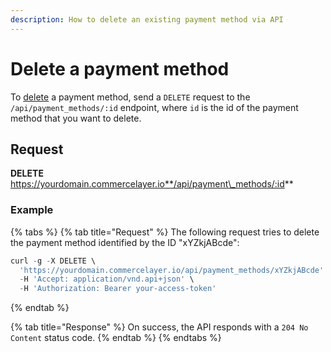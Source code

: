 ```yaml
---
description: How to delete an existing payment method via API
---
```


# Delete a payment method

To [delete](https://docs.commercelayer.io/developers/deleting-resources) a payment method, send a `DELETE` request to the `/api/payment_methods/:id` endpoint, where `id` is the id of the payment method that you want to delete.

## Request

**DELETE** https://yourdomain.commercelayer.io**/api/payment\_methods/:id**

### Example

{% tabs %}
{% tab title="Request" %}
The following request tries to delete the payment method identified by the ID "xYZkjABcde":

```javascript
curl -g -X DELETE \
  'https://yourdomain.commercelayer.io/api/payment_methods/xYZkjABcde' \
  -H 'Accept: application/vnd.api+json' \
  -H 'Authorization: Bearer your-access-token'
```
{% endtab %}

{% tab title="Response" %}
On success, the API responds with a `204 No Content` status code.
{% endtab %}
{% endtabs %}
